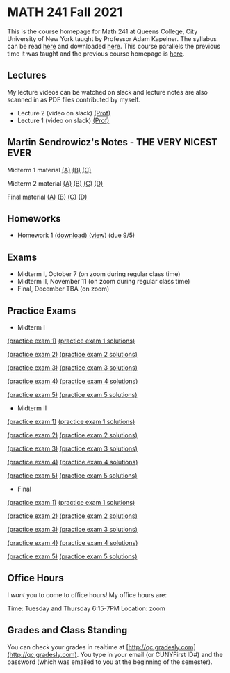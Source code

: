 # MATH 241 Fall 2021

This is the course homepage for Math 241 at Queens College, City University of New York taught by Professor Adam Kapelner. The syllabus can be read [here](https://github.com/kapelner/QC_Math_241_Fall_2021/blob/master/syllabus/syllabus.pdf) and downloaded [here](https://raw.githubusercontent.com/kapelner/QC_Math_241_Fall_2021/master/syllabus/syllabus.pdf). This course parallels the previous time it was taught and the previous course homepage is [here](https://github.com/kapelner/QC_Math_241_Fall_2017).

## Lectures

My lecture videos can be watched on slack and lecture notes are also scanned in as PDF files contributed by myself.

<!--
* Lecture 23 (video on slack) [(Jessica Tobar)](https://github.com/kapelner/QC_Math_241_Fall_2021/blob/master/lectures/lec23tobar.pdf) [(Julio Zola)](https://github.com/kapelner/QC_Math_241_Fall_2021/blob/master/lectures/lec23zola.pdf) [(Sharmin Khan)](https://github.com/kapelner/QC_Math_241_Fall_2021/blob/master/lectures/lec23khan.pdf) [(Christian Guaraca)](https://github.com/kapelner/QC_Math_241_Fall_2021/blob/master/lectures/lec23guaraca.pdf) [(Abu Ilboudo)](https://github.com/kapelner/QC_Math_241_Fall_2021/blob/master/lectures/lec23ilboudo.pdf) [(ProfA)](https://github.com/kapelner/QC_Math_241_Fall_2021/blob/master/lectures/lec23akap.pdf) [(ProfB)](https://github.com/kapelner/QC_Math_241_Fall_2021/blob/master/lectures/lec23bkap.pdf) 
* Lecture 22 (video on slack) [(Abu Ilboudo)](https://github.com/kapelner/QC_Math_241_Fall_2021/blob/master/lectures/lec22ilboudo.pdf) [(Julio Zola)](https://github.com/kapelner/QC_Math_241_Fall_2021/blob/master/lectures/lec22zola.pdf) [(Seonwha Cho)](https://github.com/kapelner/QC_Math_241_Fall_2021/blob/master/lectures/lec22cho.pdf) [(Sharmin Khan)](https://github.com/kapelner/QC_Math_241_Fall_2021/blob/master/lectures/lec22khan.pdf) [(ProfA)](https://github.com/kapelner/QC_Math_241_Fall_2021/blob/master/lectures/lec22akap.pdf) [(ProfB)](https://github.com/kapelner/QC_Math_241_Fall_2021/blob/master/lectures/lec22bkap.pdf) 
* Lecture 21 (video on slack) [(Abu Ilboudo)](https://github.com/kapelner/QC_Math_241_Fall_2021/blob/master/lectures/lec21ilboudo.pdf) [(Julio Zola)](https://github.com/kapelner/QC_Math_241_Fall_2021/blob/master/lectures/lec21zola.pdf) [(Sharmin Khan)](https://github.com/kapelner/QC_Math_241_Fall_2021/blob/master/lectures/lec21khan.pdf) [(Jessica Tobar)](https://github.com/kapelner/QC_Math_241_Fall_2021/blob/master/lectures/lec21tobar.pdf) [(Mercury Stills)](https://github.com/kapelner/QC_Math_241_Fall_2021/blob/master/lectures/lec21stills.pdf) [(Seonwha Cho)](https://github.com/kapelner/QC_Math_241_Fall_2021/blob/master/lectures/lec21cho.pdf) [(Michael Velez)](https://github.com/kapelner/QC_Math_241_Fall_2021/blob/master/lectures/lec21velez.pdf) [(Tama Chowdhury)](https://github.com/kapelner/QC_Math_241_Fall_2021/blob/master/lectures/lec21chowdhury.pdf)[(ProfA)](https://github.com/kapelner/QC_Math_241_Fall_2021/blob/master/lectures/lec21akap.pdf) [(ProfB)](https://github.com/kapelner/QC_Math_241_Fall_2021/blob/master/lectures/lec21bkap.pdf) 
* Lecture 20 (video on slack) [(Abu Ilboudo)](https://github.com/kapelner/QC_Math_241_Fall_2021/blob/master/lectures/lec20ilboudo.pdf) [(Brendan Gubbins)](https://github.com/kapelner/QC_Math_241_Fall_2021/blob/master/lectures/lec20gubbins.pdf) [(Sharmin Khan)](https://github.com/kapelner/QC_Math_241_Fall_2021/blob/master/lectures/lec20khan.pdf) [(Seonwha Cho)](https://github.com/kapelner/QC_Math_241_Fall_2021/blob/master/lectures/lec20cho.pdf) [(Julio Zola)](https://github.com/kapelner/QC_Math_241_Fall_2021/blob/master/lectures/lec20zola.pdf) [(Jessica Tobar)](https://github.com/kapelner/QC_Math_241_Fall_2021/blob/master/lectures/lec20tobar.pdf) [(Mercury Stills)](https://github.com/kapelner/QC_Math_241_Fall_2021/blob/master/lectures/lec20stills.pdf) [(Tama Chowdhury)](https://github.com/kapelner/QC_Math_241_Fall_2021/blob/master/lectures/lec20chowdhury.pdf)[(ProfA)](https://github.com/kapelner/QC_Math_241_Fall_2021/blob/master/lectures/lec20akap.pdf) [(ProfB)](https://github.com/kapelner/QC_Math_241_Fall_2021/blob/master/lectures/lec20bkap.pdf) 
* Lecture 19 (video on slack) [(Brendan Gubbins)](https://github.com/kapelner/QC_Math_241_Fall_2021/blob/master/lectures/lec19gubbins.pdf) [(Abu Ilboudo)](https://github.com/kapelner/QC_Math_241_Fall_2021/blob/master/lectures/lec19ilboudo.pdf) [(Julio Zola)](https://github.com/kapelner/QC_Math_241_Fall_2021/blob/master/lectures/lec19zola.pdf) [(Tama Chowdhury)](https://github.com/kapelner/QC_Math_241_Fall_2021/blob/master/lectures/lec19chowdhury.pdf) [(Seonwha Cho)](https://github.com/kapelner/QC_Math_241_Fall_2021/blob/master/lectures/lec19cho.pdf) [(Mercury Stills)](https://github.com/kapelner/QC_Math_241_Fall_2021/blob/master/lectures/lec19stills.pdf) [(ProfA)](https://github.com/kapelner/QC_Math_241_Fall_2021/blob/master/lectures/lec19akap.pdf) [(ProfB)](https://github.com/kapelner/QC_Math_241_Fall_2021/blob/master/lectures/lec19bkap.pdf) 
* Lecture 18 (video on slack) [(Brendan Gubbins)](https://github.com/kapelner/QC_Math_241_Fall_2021/blob/master/lectures/lec18gubbins.pdf) [(Jessica Tobar)](https://github.com/kapelner/QC_Math_241_Fall_2021/blob/master/lectures/lec18tobar.pdf) [(Sharmin Khan)](https://github.com/kapelner/QC_Math_241_Fall_2021/blob/master/lectures/lec18khan.pdf) [(Tama Chowdhury)](https://github.com/kapelner/QC_Math_241_Fall_2021/blob/master/lectures/lec18chowdhury.pdf) [(Julio Zola)](https://github.com/kapelner/QC_Math_241_Fall_2021/blob/master/lectures/lec18zola.pdf) [(Mercury Stills)](https://github.com/kapelner/QC_Math_241_Fall_2021/blob/master/lectures/lec18stills.pdf) [(ProfA)](https://github.com/kapelner/QC_Math_241_Fall_2021/blob/master/lectures/lec18akap.pdf) [(ProfB)](https://github.com/kapelner/QC_Math_241_Fall_2021/blob/master/lectures/lec18bkap.pdf) 
* Lecture 17 (video on slack) [(Marin Azhar)](https://github.com/kapelner/QC_Math_241_Fall_2021/blob/master/lectures/lec17azhar.pdf) [(Asmaa Mohamed)](https://github.com/kapelner/QC_Math_241_Fall_2021/blob/master/lectures/lec17mohamed.pdf) [(Julio Zola)](https://github.com/kapelner/QC_Math_241_Fall_2021/blob/master/lectures/lec17zola.pdf) [(Abu Ilboudo)](https://github.com/kapelner/QC_Math_241_Fall_2021/blob/master/lectures/lec17ilboudo.pdf) [(Tama Chowdhury)](https://github.com/kapelner/QC_Math_241_Fall_2021/blob/master/lectures/lec17chowdhury.pdf) [(Jessica Tobar)](https://github.com/kapelner/QC_Math_241_Fall_2021/blob/master/lectures/lec17tobar.pdf) [(Mercury Stills)](https://github.com/kapelner/QC_Math_241_Fall_2021/blob/master/lectures/lec17stills.pdf) [(ProfA)](https://github.com/kapelner/QC_Math_241_Fall_2021/blob/master/lectures/lec17akap.pdf) [(ProfB)](https://github.com/kapelner/QC_Math_241_Fall_2021/blob/master/lectures/lec17bkap.pdf) 
* Lecture 16 (video on slack) [(Asmaa Mohamed)](https://github.com/kapelner/QC_Math_241_Fall_2021/blob/master/lectures/lec16mohamed.pdf) [(Brendan Gubbins)](https://github.com/kapelner/QC_Math_241_Fall_2021/blob/master/lectures/lec16gubbins.pdf) [(Tama Chowdhury)](https://github.com/kapelner/QC_Math_241_Fall_2021/blob/master/lectures/lec16chowdhury.pdf) [(Julio Zola)](https://github.com/kapelner/QC_Math_241_Fall_2021/blob/master/lectures/lec16zola.pdf) [(Mercury Stills)](https://github.com/kapelner/QC_Math_241_Fall_2021/blob/master/lectures/lec16stills.pdf) [(ProfA)](https://github.com/kapelner/QC_Math_241_Fall_2021/blob/master/lectures/lec16akap.pdf) [(ProfB)](https://github.com/kapelner/QC_Math_241_Fall_2021/blob/master/lectures/lec16bkap.pdf) 
* Lecture 15 (video on slack) [(Alin Carrera)](https://github.com/kapelner/QC_Math_241_Fall_2021/blob/master/lectures/lec15carrera.pdf) [(Abu Ilboudo)](https://github.com/kapelner/QC_Math_241_Fall_2021/blob/master/lectures/lec15ilboudo.pdf) [(Asmaa Mohamed)](https://github.com/kapelner/QC_Math_241_Fall_2021/blob/master/lectures/lec15mohamed.pdf) [(Julio Zola)](https://github.com/kapelner/QC_Math_241_Fall_2021/blob/master/lectures/lec15zola.pdf) [(Sharmin Khan)](https://github.com/kapelner/QC_Math_241_Fall_2021/blob/master/lectures/lec15khan.pdf) [(Seonwha Cho)](https://github.com/kapelner/QC_Math_241_Fall_2021/blob/master/lectures/lec15cho.pdf) [(Christella Nissanthan)](https://github.com/kapelner/QC_Math_241_Fall_2021/blob/master/lectures/lec15nissanthan.pdf) [(Tama Chowdhury)](https://github.com/kapelner/QC_Math_241_Fall_2021/blob/master/lectures/lec15chowdhury.pdf) [(ProfA)](https://github.com/kapelner/QC_Math_241_Fall_2021/blob/master/lectures/lec15akap.pdf) [(ProfB)](https://github.com/kapelner/QC_Math_241_Fall_2021/blob/master/lectures/lec15bkap.pdf) 
* Lecture 14 (video on slack) [(Brendan Gubbins)](https://github.com/kapelner/QC_Math_241_Fall_2021/blob/master/lectures/lec14gubbins.pdf) [(Marin Azhar)](https://github.com/kapelner/QC_Math_241_Fall_2021/blob/master/lectures/lec14azhar.pdf) [(Christella Nissanthan)](https://github.com/kapelner/QC_Math_241_Fall_2021/blob/master/lectures/lec14nissanthan.pdf) [(Abu Ilboudo)](https://github.com/kapelner/QC_Math_241_Fall_2021/blob/master/lectures/lec14ilboudo.pdf) [(Julio Zola)](https://github.com/kapelner/QC_Math_241_Fall_2021/blob/master/lectures/lec14zola.pdf) [(Frank Palma)](https://github.com/kapelner/QC_Math_241_Fall_2021/blob/master/lectures/lec14palma.pdf) [(Sharmin Khan)](https://github.com/kapelner/QC_Math_241_Fall_2021/blob/master/lectures/lec14khan.pdf) [(ProfA)](https://github.com/kapelner/QC_Math_241_Fall_2021/blob/master/lectures/lec14akap.pdf) [(ProfB)](https://github.com/kapelner/QC_Math_241_Fall_2021/blob/master/lectures/lec14bkap.pdf) 
* Lecture 13 (video on slack) [(Abu Ilboudo)](https://github.com/kapelner/QC_Math_241_Fall_2021/blob/master/lectures/lec13ilboudo.pdf) [(Brendan Gubbins)](https://github.com/kapelner/QC_Math_241_Fall_2021/blob/master/lectures/lec13gubbins.pdf) [(Asmaa Mohamed)](https://github.com/kapelner/QC_Math_241_Fall_2021/blob/master/lectures/lec13mohamed.pdf) [(Seonwha Cho)](https://github.com/kapelner/QC_Math_241_Fall_2021/blob/master/lectures/lec13cho.pdf) [(Julio Zola)](https://github.com/kapelner/QC_Math_241_Fall_2021/blob/master/lectures/lec13zola.pdf) [(Max Ma)](https://github.com/kapelner/QC_Math_241_Fall_2021/blob/master/lectures/lec13ma.pdf) [(Christella Nissanthan)](https://github.com/kapelner/QC_Math_241_Fall_2021/blob/master/lectures/lec13nissanthan.pdf) [(Tama Chowdhury)](https://github.com/kapelner/QC_Math_241_Fall_2021/blob/master/lectures/lec13chowdhury.pdf) [(ProfA)](https://github.com/kapelner/QC_Math_241_Fall_2021/blob/master/lectures/lec13akap.pdf) [(ProfB)](https://github.com/kapelner/QC_Math_241_Fall_2021/blob/master/lectures/lec13bkap.pdf) 
* Lecture 12 (video on slack) [(Marin Azhar)](https://github.com/kapelner/QC_Math_241_Fall_2021/blob/master/lectures/lec12azhar.pdf) [(Brendan Gubbins)](https://github.com/kapelner/QC_Math_241_Fall_2021/blob/master/lectures/lec12gubbins.pdf) [(Jessica Tobar)](https://github.com/kapelner/QC_Math_241_Fall_2021/blob/master/lectures/lec12tobar.pdf) [(Seonwha Cho)](https://github.com/kapelner/QC_Math_241_Fall_2021/blob/master/lectures/lec12cho.pdf) [(Frank Palma)](https://github.com/kapelner/QC_Math_241_Fall_2021/blob/master/lectures/lec12palma.pdf) [(Julio Zola)](https://github.com/kapelner/QC_Math_241_Fall_2021/blob/master/lectures/lec12zola.pdf) [(Abu Ilboudo)](https://github.com/kapelner/QC_Math_241_Fall_2021/blob/master/lectures/lec12ilboudo.pdf) [(Christella Nissanthan)](https://github.com/kapelner/QC_Math_241_Fall_2021/blob/master/lectures/lec12nissanthan.pdf) [(Tama Chowdhury)](https://github.com/kapelner/QC_Math_241_Fall_2021/blob/master/lectures/lec12chowdhury.pdf) [(Max Ma)](https://github.com/kapelner/QC_Math_241_Fall_2021/blob/master/lectures/lec12ma.pdf) [(ProfA)](https://github.com/kapelner/QC_Math_241_Fall_2021/blob/master/lectures/lec12akap.pdf) [(ProfB)](https://github.com/kapelner/QC_Math_241_Fall_2021/blob/master/lectures/lec12bkap.pdf) 
* Lecture 11 (video on slack) [(Brendan Gubbins)](https://github.com/kapelner/QC_Math_241_Fall_2021/blob/master/lectures/lec11gubbins.pdf) [(Asmaa Mohamed)](https://github.com/kapelner/QC_Math_241_Fall_2021/blob/master/lectures/lec11mohamed.pdf) [(Sharmin Khan)](https://github.com/kapelner/QC_Math_241_Fall_2021/blob/master/lectures/lec11khan.pdf) [(Julio Zola)](https://github.com/kapelner/QC_Math_241_Fall_2021/blob/master/lectures/lec11zola.pdf) [(Abu Ilboudo)](https://github.com/kapelner/QC_Math_241_Fall_2021/blob/master/lectures/lec11ilboudo.pdf) [(Christella Nissanthan)](https://github.com/kapelner/QC_Math_241_Fall_2021/blob/master/lectures/lec11nissanthan.pdf) [(Max Ma)](https://github.com/kapelner/QC_Math_241_Fall_2021/blob/master/lectures/lec11ma.pdf) [(ProfA)](https://github.com/kapelner/QC_Math_241_Fall_2021/blob/master/lectures/lec11akap.pdf) [(ProfB)](https://github.com/kapelner/QC_Math_241_Fall_2021/blob/master/lectures/lec11bkap.pdf) 
* Lecture 10 (video on slack) [(Abu Ilboudo)](https://github.com/kapelner/QC_Math_241_Fall_2021/blob/master/lectures/lec10ilboudo.pdf) [(Jessica Tobar)](https://github.com/kapelner/QC_Math_241_Fall_2021/blob/master/lectures/lec10tobar.pdf) [(Brendan Gubbins)](https://github.com/kapelner/QC_Math_241_Fall_2021/blob/master/lectures/lec10gubbins.pdf) [(Marin Azhar)](https://github.com/kapelner/QC_Math_241_Fall_2021/blob/master/lectures/lec10azhar.pdf) [(Asmaa Mohamed)](https://github.com/kapelner/QC_Math_241_Fall_2021/blob/master/lectures/lec10mohamed.pdf) [(Alin Carrera)](https://github.com/kapelner/QC_Math_241_Fall_2021/blob/master/lectures/lec10carrera.pdf) [(Frank Palma)](https://github.com/kapelner/QC_Math_241_Fall_2021/blob/master/lectures/lec10palma.pdf) [(Christella Nissanthan)](https://github.com/kapelner/QC_Math_241_Fall_2021/blob/master/lectures/lec10nissanthan.pdf) [(Tama Chowdhury)](https://github.com/kapelner/QC_Math_241_Fall_2021/blob/master/lectures/lec10chowdhury.pdf) [(Julio Zola)](https://github.com/kapelner/QC_Math_241_Fall_2021/blob/master/lectures/lec10zola.pdf) [(Max Ma)](https://github.com/kapelner/QC_Math_241_Fall_2021/blob/master/lectures/lec10ma.pdf) [(ProfA)](https://github.com/kapelner/QC_Math_241_Fall_2021/blob/master/lectures/lec10akap.pdf) [(ProfB)](https://github.com/kapelner/QC_Math_241_Fall_2021/blob/master/lectures/lec10bkap.pdf)
* Lecture 9 (video on slack) [(Brendan Gubbins)](https://github.com/kapelner/QC_Math_241_Fall_2021/blob/master/lectures/lec09gubbins.pdf) [(Asmaa Mohamed)](https://github.com/kapelner/QC_Math_241_Fall_2021/blob/master/lectures/lec09mohamed.pdf) [(Seonwha Cho)](https://github.com/kapelner/QC_Math_241_Fall_2021/blob/master/lectures/lec09cho.pdf) [(Abu Ilboudo)](https://github.com/kapelner/QC_Math_241_Fall_2021/blob/master/lectures/lec09ilboudo.pdf) [(Frank Palma)](https://github.com/kapelner/QC_Math_241_Fall_2021/blob/master/lectures/lec09palma.pdf) [(Mamataz Rubab)](https://github.com/kapelner/QC_Math_241_Fall_2021/blob/master/lectures/lec09rubab.pdf) [(Tama Chowdhury)](https://github.com/kapelner/QC_Math_241_Fall_2021/blob/master/lectures/lec09chowdhury.pdf) [(Christella Nissanthan)](https://github.com/kapelner/QC_Math_241_Fall_2021/blob/master/lectures/lec09nissanthan.pdf) [(Julio Zola)](https://github.com/kapelner/QC_Math_241_Fall_2021/blob/master/lectures/lec09zola.pdf) [(Max Ma)](https://github.com/kapelner/QC_Math_241_Fall_2021/blob/master/lectures/lec09ma.pdf) [(ProfA)](https://github.com/kapelner/QC_Math_241_Fall_2021/blob/master/lectures/lec09akap.pdf) [(ProfB)](https://github.com/kapelner/QC_Math_241_Fall_2021/blob/master/lectures/lec09bkap.pdf) 
* Lecture 8 (video on slack) [(Jessica Tobar)](https://github.com/kapelner/QC_Math_241_Fall_2021/blob/master/lectures/lec08tobar.pdf) [(Mamataz Rubab)](https://github.com/kapelner/QC_Math_241_Fall_2021/blob/master/lectures/lec08rubab.pdf) [(Abu Ilboudo)](https://github.com/kapelner/QC_Math_241_Fall_2021/blob/master/lectures/lec08ilboudo.pdf) [(Brendan Gubbins)](https://github.com/kapelner/QC_Math_241_Fall_2021/blob/master/lectures/lec08gubbins.pdf) [(Julio Zola)](https://github.com/kapelner/QC_Math_241_Fall_2021/blob/master/lectures/lec08zola.pdf) [(Marin Azhar)](https://github.com/kapelner/QC_Math_241_Fall_2021/blob/master/lectures/lec08azhar.pdf) [(Frank Palma)](https://github.com/kapelner/QC_Math_241_Fall_2021/blob/master/lectures/lec08palma.pdf) [(Asmaa Mohamed)](https://github.com/kapelner/QC_Math_241_Fall_2021/blob/master/lectures/lec08mohamed.pdf) [(Tama Chowdhury)](https://github.com/kapelner/QC_Math_241_Fall_2021/blob/master/lectures/lec08chowdhury.pdf) [(Max Ma)](https://github.com/kapelner/QC_Math_241_Fall_2021/blob/master/lectures/lec08ma.pdf) [(Christella Nissanthan)](https://github.com/kapelner/QC_Math_241_Fall_2021/blob/master/lectures/lec08nissanthan.pdf) [(ProfA)](https://github.com/kapelner/QC_Math_241_Fall_2021/blob/master/lectures/lec08akap.pdf) [(ProfB)](https://github.com/kapelner/QC_Math_241_Fall_2021/blob/master/lectures/lec08bkap.pdf) 
* Lecture 7 (video on slack) [(Marin Azhar)](https://github.com/kapelner/QC_Math_241_Fall_2021/blob/master/lectures/lec07azhar.pdf) [(Brendan Gubbins)](https://github.com/kapelner/QC_Math_241_Fall_2021/blob/master/lectures/lec07gubbins.pdf) [(Asmaa Mohamed)](https://github.com/kapelner/QC_Math_241_Fall_2021/blob/master/lectures/lec07mohamed.pdf) [(Jessica Tobar)](https://github.com/kapelner/QC_Math_241_Fall_2021/blob/master/lectures/lec07tobar.pdf) [(Alin Carrera)](https://github.com/kapelner/QC_Math_241_Fall_2021/blob/master/lectures/lec07carrera.pdf) [(Frank Palma)](https://github.com/kapelner/QC_Math_241_Fall_2021/blob/master/lectures/lec07palma.pdf) [(Julio Zola)](https://github.com/kapelner/QC_Math_241_Fall_2021/blob/master/lectures/lec07zola.pdf) [(Tama Chowdhury)](https://github.com/kapelner/QC_Math_241_Fall_2021/blob/master/lectures/lec07chowdhury.pdf) [(Abu Ilboudo)](https://github.com/kapelner/QC_Math_241_Fall_2021/blob/master/lectures/lec07ilboudo.pdf) [(Mamataz Rubab)](https://github.com/kapelner/QC_Math_241_Fall_2021/blob/master/lectures/lec07rubab.pdf) [(Max Ma)](https://github.com/kapelner/QC_Math_241_Fall_2021/blob/master/lectures/lec07ma.pdf) [(Christella Nissanthan)](https://github.com/kapelner/QC_Math_241_Fall_2021/blob/master/lectures/lec07nissanthan.pdf) [(ProfA)](https://github.com/kapelner/QC_Math_241_Fall_2021/blob/master/lectures/lec07akap.pdf) [(ProfB)](https://github.com/kapelner/QC_Math_241_Fall_2021/blob/master/lectures/lec07bkap.pdf)
* Lecture 6 (video on slack) [(Brendan Gubbins)](https://github.com/kapelner/QC_Math_241_Fall_2021/blob/master/lectures/lec06gubbins.pdf) [(Mamataz Rubab)](https://github.com/kapelner/QC_Math_241_Fall_2021/blob/master/lectures/lec06rubab.pdf) [(Jessica Tobar)](https://github.com/kapelner/QC_Math_241_Fall_2021/blob/master/lectures/lec06tobar.pdf) [(Marin Azhar)](https://github.com/kapelner/QC_Math_241_Fall_2021/blob/master/lectures/lec06azhar.pdf) [(Alin Carrera)](https://github.com/kapelner/QC_Math_241_Fall_2021/blob/master/lectures/lec06carrera.pdf) [(Seonwha Cho)](https://github.com/kapelner/QC_Math_241_Fall_2021/blob/master/lectures/lec06cho.pdf) [(Max Ma)](https://github.com/kapelner/QC_Math_241_Fall_2021/blob/master/lectures/lec06ma.pdf) [(Tama Chowdhury)](https://github.com/kapelner/QC_Math_241_Fall_2021/blob/master/lectures/lec06chowdhury.pdf) [(Julio Zola)](https://github.com/kapelner/QC_Math_241_Fall_2021/blob/master/lectures/lec06zola.pdf) [(Christella Nissanthan)](https://github.com/kapelner/QC_Math_241_Fall_2021/blob/master/lectures/lec06nissanthan.pdf) [(ProfA)](https://github.com/kapelner/QC_Math_241_Fall_2021/blob/master/lectures/lec06akap.pdf) [(Abu Ilboudo)](https://github.com/kapelner/QC_Math_241_Fall_2021/blob/master/lectures/lec06ilboudo.pdf) [(ProfB)](https://github.com/kapelner/QC_Math_241_Fall_2021/blob/master/lectures/lec06bkap.pdf) 
* Lecture 5 (video on slack) [(Brendan Gubbins)](https://github.com/kapelner/QC_Math_241_Fall_2021/blob/master/lectures/lec04gubbins.pdf) [(Marin Azhar)](https://github.com/kapelner/QC_Math_241_Fall_2021/blob/master/lectures/lec05azhar.pdf) [(Max Ma)](https://github.com/kapelner/QC_Math_241_Fall_2021/blob/master/lectures/lec05ma.pdf) [(Asmaa Mohamed)](https://github.com/kapelner/QC_Math_241_Fall_2021/blob/master/lectures/lec05mohamed.pdf) [(Alin Carrera)](https://github.com/kapelner/QC_Math_241_Fall_2021/blob/master/lectures/lec05carrera.pdf) [(Frank Palma)](https://github.com/kapelner/QC_Math_241_Fall_2021/blob/master/lectures/lec05palma.pdf) [(Julio Zola)](https://github.com/kapelner/QC_Math_241_Fall_2021/blob/master/lectures/lec05zola.pdf) [(Christella Nissanthan)](https://github.com/kapelner/QC_Math_241_Fall_2021/blob/master/lectures/lec05nissanthan.pdf) [(ProfA)](https://github.com/kapelner/QC_Math_241_Fall_2021/blob/master/lectures/lec05akap.pdf) [(Seonwha Cho)](https://github.com/kapelner/QC_Math_241_Fall_2021/blob/master/lectures/lec05cho.pdf) [(Tama Chowdhury)](https://github.com/kapelner/QC_Math_241_Fall_2021/blob/master/lectures/lec05chowdhury.pdf) [(ProfB)](https://github.com/kapelner/QC_Math_241_Fall_2021/blob/master/lectures/lec05bkap.pdf)
* Lecture 4 (video on slack) [(Brendan Gubbins)](https://github.com/kapelner/QC_Math_241_Fall_2021/blob/master/lectures/lec04gubbins.pdf) [(Jessica Tobar)](https://github.com/kapelner/QC_Math_241_Fall_2021/blob/master/lectures/lec04tobar.pdf) [(Mamataz Rubab)](https://github.com/kapelner/QC_Math_241_Fall_2021/blob/master/lectures/lec04rubab.pdf) [(Malka Danese)](https://github.com/kapelner/QC_Math_241_Fall_2021/blob/master/lectures/lec04danese.pdf) [(Alin Carrera)](https://github.com/kapelner/QC_Math_241_Fall_2021/blob/master/lectures/lec04carrera.pdf) [(Frank Palma)](https://github.com/kapelner/QC_Math_241_Fall_2021/blob/master/lectures/lec04palma.pdf) [(Marin Azhar)](https://github.com/kapelner/QC_Math_241_Fall_2021/blob/master/lectures/lec04azhar.pdf) [(Abu Ilboudo)](https://github.com/kapelner/QC_Math_241_Fall_2021/blob/master/lectures/lec04ilboudo.pdf) [(Julio Zola)](https://github.com/kapelner/QC_Math_241_Fall_2021/blob/master/lectures/lec04zola.pdf) [(Christella Nissanthan)](https://github.com/kapelner/QC_Math_241_Fall_2021/blob/master/lectures/lec04nissanthan.pdf) [(ProfA)](https://github.com/kapelner/QC_Math_241_Fall_2021/blob/master/lectures/lec04akap.pdf) [(ProfB)](https://github.com/kapelner/QC_Math_241_Fall_2021/blob/master/lectures/lec04bkap.pdf)
* Lecture 3 (video on slack) [(Jessica Tobar)](https://github.com/kapelner/QC_Math_241_Fall_2021/blob/master/lectures/lec03tobar.pdf) [(Mamataz Rubab)](https://github.com/kapelner/QC_Math_241_Fall_2021/blob/master/lectures/lec03rubab.pdf) [(Frank Palma)](https://github.com/kapelner/QC_Math_241_Fall_2021/blob/master/lectures/lec03palma.pdf) [(Victoria Tai)](https://github.com/kapelner/QC_Math_241_Fall_2021/blob/master/lectures/lec03tai.pdf) [(Alin Carrera)](https://github.com/kapelner/QC_Math_241_Fall_2021/blob/master/lectures/lec03carrera.pdf) [(Asmaa Mohamed)](https://github.com/kapelner/QC_Math_241_Fall_2021/blob/master/lectures/lec03mohamed.pdf) [(Christella Nissanthan)](https://github.com/kapelner/QC_Math_241_Fall_2021/blob/master/lectures/lec03nissanthan.pdf) [(ProfA)](https://github.com/kapelner/QC_Math_241_Fall_2021/blob/master/lectures/lec03akap.pdf) [(Tama Chowdhury)](https://github.com/kapelner/QC_Math_241_Fall_2021/blob/master/lectures/lec03chowdhury.pdf) [(Julio Zola)](https://github.com/kapelner/QC_Math_241_Fall_2021/blob/master/lectures/lec03zola.pdf) [(Qin Chen)](https://github.com/kapelner/QC_Math_241_Fall_2021/blob/master/lectures/lec03chen.pdf) [(Tama Chowdhury)](https://github.com/kapelner/QC_Math_241_Fall_2021/blob/master/lectures/lec03chowdhury.pdf) [(ProfA)](https://github.com/kapelner/QC_Math_241_Fall_2021/blob/master/lectures/lec03akap.pdf) [(ProfB)](https://github.com/kapelner/QC_Math_241_Fall_2021/blob/master/lectures/lec03bkap.pdf)-->
* Lecture 2 (video on slack) [(Prof)](https://github.com/kapelner/QC_Math_241_Fall_2021/blob/master/lectures/lec02kap.pdf)
* Lecture 1 (video on slack) [(Prof)](https://github.com/kapelner/QC_Math_241_Fall_2021/blob/master/lectures/lec01kap.pdf)



## Martin Sendrowicz's Notes - THE VERY NICEST EVER

Midterm 1 material [(A)](https://github.com/kapelner/QC_Math_241_Fall_2017/blob/master/marcin/1a.pdf) [(B)](https://github.com/kapelner/QC_Math_241_Fall_2017/blob/master/marcin/1b.pdf) [(C)](https://github.com/kapelner/QC_Math_241_Fall_2017/blob/master/marcin/1c.pdf)

Midterm 2 material [(A)](https://github.com/kapelner/QC_Math_241_Fall_2017/blob/master/marcin/2a.pdf) [(B)](https://github.com/kapelner/QC_Math_241_Fall_2017/blob/master/marcin/2b.pdf) [(C)](https://github.com/kapelner/QC_Math_241_Fall_2017/blob/master/marcin/2c.pdf) [(D)](https://github.com/kapelner/QC_Math_241_Fall_2017/blob/master/marcin/2d.pdf)

Final material [(A)](https://github.com/kapelner/QC_Math_241_Fall_2017/blob/master/marcin/3a.pdf) [(B)](https://github.com/kapelner/QC_Math_241_Fall_2017/blob/master/marcin/3b.pdf) [(C)](https://github.com/kapelner/QC_Math_241_Fall_2017/blob/master/marcin/3c.pdf) [(D)](https://github.com/kapelner/QC_Math_241_Fall_2017/blob/master/marcin/3d.pdf)

## Homeworks

<!--
* Homework 9 [(download)](https://github.com/kapelner/QC_Math_241_Fall_2021/blob/master/homeworks/hw09/hw09.pdf?raw=true) [(view)](https://github.com/kapelner/QC_Math_241_Fall_2021/blob/master/homeworks/hw09/hw09.pdf) (due 12/12)
* Homework 8 [(download)](https://github.com/kapelner/QC_Math_241_Fall_2021/blob/master/homeworks/hw08/hw08.pdf?raw=true) [(view)](https://github.com/kapelner/QC_Math_241_Fall_2021/blob/master/homeworks/hw08/hw08.pdf) (due 12/2)
* Homework 7 [(download)](https://github.com/kapelner/QC_Math_241_Fall_2021/blob/master/homeworks/hw07/hw07.pdf?raw=true) [(view)](https://github.com/kapelner/QC_Math_241_Fall_2021/blob/master/homeworks/hw07/hw07.pdf) (due 12/12)
* Homework 6 [(download)](https://github.com/kapelner/QC_Math_241_Fall_2021/blob/master/homeworks/hw06/hw06.pdf?raw=true) [(view)](https://github.com/kapelner/QC_Math_241_Fall_2021/blob/master/homeworks/hw06/hw06.pdf) (due 11/30)
* Homework 5 [(download)](https://github.com/kapelner/QC_Math_241_Fall_2021/blob/master/homeworks/hw05/hw05.pdf?raw=true) [(view)](https://github.com/kapelner/QC_Math_241_Fall_2021/blob/master/homeworks/hw05/hw05.pdf) (due 11/20)
* Homework 4 [(download)](https://github.com/kapelner/QC_Math_241_Fall_2021/blob/master/homeworks/hw04/hw04.pdf?raw=true) [(view)](https://github.com/kapelner/QC_Math_241_Fall_2021/blob/master/homeworks/hw04/hw04.pdf) (due 11/1)
* Homework 3 [(download)](https://github.com/kapelner/QC_Math_241_Fall_2021/blob/master/homeworks/hw03/hw03.pdf?raw=true) [(view)](https://github.com/kapelner/QC_Math_241_Fall_2021/blob/master/homeworks/hw03/hw03.pdf) (due 10/16)
* Homework 2 [(download)](https://github.com/kapelner/QC_Math_241_Fall_2021/blob/master/homeworks/hw02/hw02.pdf?raw=true) [(view)](https://github.com/kapelner/QC_Math_241_Fall_2021/blob/master/homeworks/hw02/hw02.pdf) (due 9/22)-->
* Homework 1 [(download)](https://github.com/kapelner/QC_Math_241_Fall_2021/blob/master/homeworks/hw01/hw01.pdf?raw=true) [(view)](https://github.com/kapelner/QC_Math_241_Fall_2021/blob/master/homeworks/hw01/hw01.pdf) (due 9/5)


## Exams

* Midterm I, October 7 (on zoom during regular class time) 
* Midterm II, November 11 (on zoom during regular class time) 
* Final, December TBA (on zoom) 

## Practice Exams

* Midterm I

[(practice exam 1)](https://github.com/kapelner/QC_Math_241_Fall_2017/blob/master/exams/midterm1/midterm1.pdf) [(practice exam 1 solutions)](https://github.com/kapelner/QC_Math_241_Fall_2017/blob/master/exams/midterm1/midterm1_solutions.pdf)

[(practice exam 2)](https://github.com/kapelner/QC_Math_241_Fall_2016/blob/master/exams/midterm1/midterm1.pdf) [(practice exam 2 solutions)](https://github.com/kapelner/QC_Math_241_Fall_2016/blob/master/exams/midterm1/midterm1_solutions.pdf)

[(practice exam 3)](https://github.com/kapelner/QC_Math_241_Fall_2015/blob/master/exams/midterm1/midterm1.pdf) [(practice exam 3 solutions)](https://github.com/kapelner/QC_Math_241_Fall_2015/blob/master/exams/midterm1/midterm1_solutions.pdf) 

[(practice exam 4)](https://github.com/kapelner/QC_Math_241_Spring_2015/blob/master/exams/midterm1/midterm1.pdf?raw=true) [(practice exam 4 solutions)](https://github.com/kapelner/QC_Math_241_Spring_2015/blob/master/exams/midterm1/midterm1_solutions.pdf?raw=true) 

[(practice exam 5)](https://github.com/kapelner/QC_Math_241_Fall_2014_15/blob/master/exams/midterm1/midterm1.pdf?raw=true) [(practice exam 5 solutions)](https://github.com/kapelner/QC_Math_241_Fall_2014_15/blob/master/exams/midterm1/midterm1_solutions.pdf?raw=true)

* Midterm II

[(practice exam 1)](https://github.com/kapelner/QC_Math_241_Fall_2017/blob/master/exams/midterm2/midterm2.pdf) [(practice exam 1 solutions)](https://github.com/kapelner/QC_Math_241_Fall_2017/blob/master/exams/midterm2/midterm2_solutions.pdf)

[(practice exam 2)](https://github.com/kapelner/QC_Math_241_Fall_2016/blob/master/exams/midterm2/midterm2.pdf) [(practice exam 2 solutions)](https://github.com/kapelner/QC_Math_241_Fall_2016/blob/master/exams/midterm2/midterm2_solutions.pdf)

[(practice exam 3)](https://github.com/kapelner/QC_Math_241_Fall_2015/blob/master/exams/midterm2/midterm2.pdf) [(practice exam 3 solutions)](https://github.com/kapelner/QC_Math_241_Fall_2015/blob/master/exams/midterm2/midterm2_solutions.pdf) 

[(practice exam 4)](https://github.com/kapelner/QC_Math_241_Spring_2015/blob/master/exams/midterm2/midterm2.pdf?raw=true) [(practice exam 4 solutions)](https://github.com/kapelner/QC_Math_241_Spring_2015/blob/master/exams/midterm2/midterm2_solutions.pdf?raw=true) 

[(practice exam 5)](https://github.com/kapelner/QC_Math_241_Fall_2014_15/blob/master/exams/midterm2/midterm2.pdf?raw=true) [(practice exam 5 solutions)](https://github.com/kapelner/QC_Math_241_Fall_2014_15/blob/master/exams/midterm2/midterm2_solutions.pdf?raw=true)

* Final

[(practice exam 1)](https://github.com/kapelner/QC_Math_241_Fall_2017/blob/master/exams/final/final.pdf) [(practice exam 1 solutions)](https://github.com/kapelner/QC_Math_241_Fall_2017/blob/master/exams/final/final_solutions.pdf)

[(practice exam 2)](https://github.com/kapelner/QC_Math_241_Fall_2016/blob/master/exams/final/final.pdf) [(practice exam 2 solutions)](https://github.com/kapelner/QC_Math_241_Fall_2016/blob/master/exams/final/final_solutions.pdf)

[(practice exam 3)](https://github.com/kapelner/QC_Math_241_Fall_2015/blob/master/exams/final/final.pdf) [(practice exam 3 solutions)](https://github.com/kapelner/QC_Math_241_Fall_2015/blob/master/exams/final/final_solutions.pdf)  

[(practice exam 4)](https://github.com/kapelner/QC_Math_241_Spring_2015/blob/master/exams/final/final.pdf?raw=true) [(practice exam 4 solutions)](https://github.com/kapelner/QC_Math_241_Spring_2015/blob/master/exams/final/final_solutions.pdf?raw=true) 

[(practice exam 5)](https://github.com/kapelner/QC_Math_241_Fall_2014_15/blob/master/exams/final/final.pdf?raw=true) [(practice exam 5 solutions)](https://github.com/kapelner/QC_Math_241_Fall_2014_15/blob/master/exams/final/final_solutions.pdf?raw=true)


## Office Hours

I *want* you to come to office hours! My office hours are:

Time: Tuesday and Thursday 6:15-7PM
Location: zoom

## Grades and Class Standing

You can check your grades in realtime at [http://qc.gradesly.com](http://qc.gradesly.com). You type in your email (or CUNYFirst ID#) and the password (which was emailed to you at the beginning of the semester).